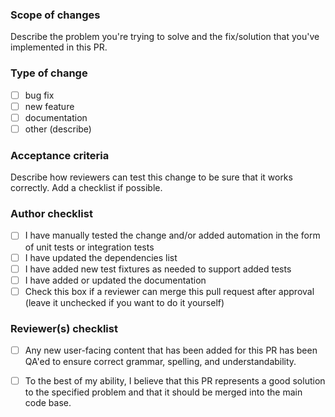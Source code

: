 ### Scope of changes

Describe the problem you're trying to solve and the fix/solution that you've implemented in this PR.

### Type of change

- [ ] bug fix
- [ ] new feature
- [ ] documentation
- [ ] other (describe)

### Acceptance criteria

Describe how reviewers can test this change to be sure that it works correctly. Add a checklist if possible.

### Author checklist

- [ ] I have manually tested the change and/or added automation in the form of unit tests or integration tests
- [ ] I have updated the dependencies list
- [ ] I have added new test fixtures as needed to support added tests
- [ ] I have added or updated the documentation
- [ ] Check this box if a reviewer can merge this pull request after approval (leave it unchecked if you want to do it yourself)

### Reviewer(s) checklist

- [ ] Any new user-facing content that has been added for this PR has been QA'ed to ensure correct grammar, spelling, and understandability.
- [ ] To the best of my ability, I believe that this PR represents a good solution to the specified problem and that it should be merged into the main code base.


